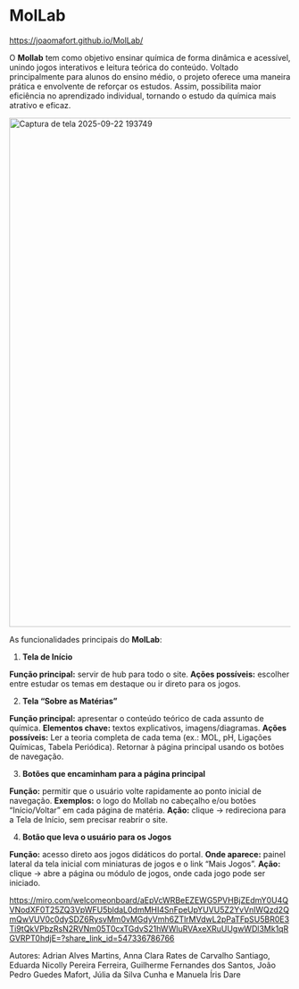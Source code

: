 # MolLab

<https://joaomafort.github.io/MolLab/>

O **Mollab** tem como objetivo ensinar química de forma dinâmica e acessível, unindo jogos interativos e leitura teórica do conteúdo.
Voltado principalmente para alunos do ensino médio, o projeto oferece uma maneira prática e envolvente de reforçar os estudos.
Assim, possibilita maior eficiência no aprendizado individual, tornando o estudo da química mais atrativo e eficaz.

<img width="1904" height="910" alt="Captura de tela 2025-09-22 193749" src="https://github.com/user-attachments/assets/f70f0af4-ba7c-4005-a212-3ce6ba058459" />

As funcionalidades principais do **MolLab**:

1. **Tela de Início**
   
**Função principal:** servir de hub para todo o site.
**Ações possíveis:** escolher entre estudar os temas em destaque ou ir direto para os jogos.


2. **Tela “Sobre as Matérias”**

**Função principal:** apresentar o conteúdo teórico de cada assunto de química.
**Elementos chave:** textos explicativos, imagens/diagramas.
**Ações possíveis:**
Ler a teoria completa de cada tema (ex.: MOL, pH, Ligações Químicas, Tabela Periódica).
Retornar à página principal usando os botões de navegação.

3. **Botões que encaminham para a página principal**

**Função:** permitir que o usuário volte rapidamente ao ponto inicial de navegação.
**Exemplos:** o logo do Mollab no cabeçalho e/ou botões “Início/Voltar” em cada página de matéria.
**Ação:** clique → redireciona para a Tela de Início, sem precisar reabrir o site.

4. **Botão que leva o usuário para os Jogos**

**Função:** acesso direto aos jogos didáticos do portal.
**Onde aparece:** painel lateral da tela inicial com miniaturas de jogos e o link “Mais Jogos”.
**Ação:** clique → abre a página ou módulo de jogos, onde cada jogo pode ser iniciado.



<https://miro.com/welcomeonboard/aEpVcWRBeEZEWG5PVHBjZEdmY0U4QVNodXF0T25ZQ3VpWFU5bldaL0dmMHI4SnFpeUpYUVU5Z2YvVnlWQzd2QmQwVUV0c0dySDZ6RysvMm0vMGdyVmh6ZTlrMVdwL2pPaTFpSU5BR0E3Ti9tQkVPbzRsN2RVNm05T0cxTGdvS21hWWluRVAxeXRuUUgwWDl3Mk1qRGVRPT0hdjE=?share_link_id=547336786766>

Autores: Adrian Alves Martins, Anna Clara Rates de Carvalho Santiago, Eduarda Nicolly Pereira Ferreira, Guilherme Fernandes dos Santos, João Pedro Guedes Mafort, Júlia da Silva Cunha e Manuela Íris Dare
